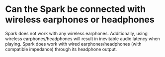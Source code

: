 # Can the Spark be connected with wireless earphones or headphones
Spark does not work with any wireless earphones. Additionally, using wireless earphones/headphones will result in inevitable audio latency when playing. Spark does work with wired earphones/headphones (with compatible impedance) through its headphone output.